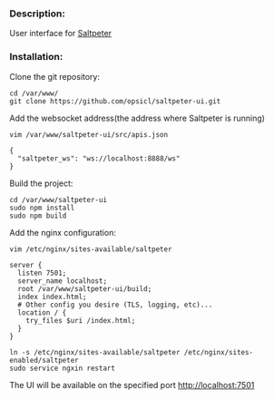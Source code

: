 ### Description:

User interface for [Saltpeter](https://github.com/syscollective/saltpeter)

### Installation:

Clone the git repository:

```
cd /var/www/
git clone https://github.com/opsicl/saltpeter-ui.git
```

Add the websocket address(the address where Saltpeter is running)

```
vim /var/www/saltpeter-ui/src/apis.json
```

```
{
  "saltpeter_ws": "ws://localhost:8888/ws"
}
```

Build the project:

```
cd /var/www/saltpeter-ui
sudo npm install
sudo npm build

```

Add the nginx configuration:

```
vim /etc/nginx/sites-available/saltpeter
```

```
server {
  listen 7501;
  server_name localhost;
  root /var/www/saltpeter-ui/build;
  index index.html;
  # Other config you desire (TLS, logging, etc)...
  location / {
    try_files $uri /index.html;
  }
}
```

```
ln -s /etc/nginx/sites-available/saltpeter /etc/nginx/sites-enabled/saltpeter
sudo service ngxin restart
```

The UI will be available on the specified port [http://localhost:7501](http://localhost:7501)
